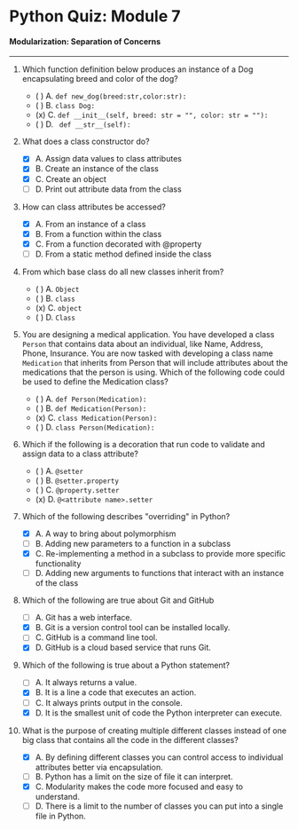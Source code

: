 # Python Quiz: Module 7

#### Modularization: Separation of Concerns
---
1. Which function definition below produces an instance of a Dog encapsulating breed and color of the dog?
    - ( ) A. `def new_dog(breed:str,color:str):`
    - ( ) B. `class Dog:`
    - (x) C. `def __init__(self, breed: str = "", color: str = ""):`
    - ( ) D. ` def __str__(self):`

2. What does a class constructor do?
    - [x] A. Assign data values to class attributes
    - [x] B. Create an instance of the class
    - [x] C. Create an object
    - [ ] D. Print out attribute data from the class

3. How can class attributes be accessed?
    - [x] A. From an instance of a class
    - [x] B. From a function within the class
    - [x] C. From a function decorated with @property
    - [ ] D. From a static method defined inside the class

4. From which base class do all new classes inherit from?
    - ( ) A. `Object`
    - ( ) B. `class`
    - (x) C. `object`
    - ( ) D. `Class`

5. You are designing a medical application. You have developed a class `Person` that contains data about an individual, like Name, Address, Phone, Insurance.  You are now tasked with developing a class name `Medication` that inherits from Person that will include attributes about the medications that the person is using. Which of the following code could be used to  define the Medication class?
    - ( ) A. `def Person(Medication):`
    - ( ) B. `def Medication(Person):`
    - (x) C. `class Medication(Person):`
    - ( ) D. `class Person(Medication):`

6. Which if the following is a decoration that run code to validate and assign data to a class attribute?
    - ( ) A. `@setter`
    - ( ) B. `@setter.property`
    - ( ) C. `@property.setter`
    - (x) D. `@<attribute name>.setter`

7. Which of the following describes "overriding" in Python?
    - [x] A. A way to bring about polymorphism
    - [ ] B. Adding new parameters to a function in a subclass
    - [x] C. Re-implementing a method in a subclass to provide more specific functionality
    - [ ] D. Adding new arguments to functions that interact with an instance of the class
    
8. Which of the following are true about Git and GitHub  
    - [ ] A. Git has a web interface.
    - [x] B. Git is a version control tool can be installed locally.
    - [ ] C. GitHub is a command line tool.
    - [x] D. GitHub is a cloud based service that runs Git.

9. Which of the following is true about a Python statement?
    - [ ] A. It always returns a value.
    - [x] B. It is a line a code that executes an action.
    - [ ] C. It always prints output in the console.
    - [x] D. It is the smallest unit of code the Python interpreter can execute.

10. What is the purpose of creating multiple different classes instead of one big class that contains all the code in the different classes?
    - [x] A. By defining different classes you can control access to individual attributes better via encapsulation.
    - [ ] B. Python has a limit on the size of file it can interpret.
    - [x] C. Modularity makes the code more focused and easy to understand.
    - [ ] D. There is a limit to the number of classes you can put into a single file in Python.